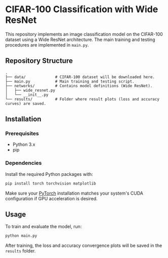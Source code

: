 # CIFAR-100 Classification with Wide ResNet

This repository implements an image classification model on the CIFAR-100 dataset using a Wide ResNet architecture. The main training and testing procedures are implemented in `main.py`.

## Repository Structure

```plaintext
.
├── data/             # CIFAR-100 dataset will be downloaded here.
├── main.py           # Main training and testing script.
├── networks/         # Contains model definitions (Wide ResNet).
│   ├── wide_resnet.py      
│   └── __init__.py
└── results/          # Folder where result plots (loss and accuracy curves) are saved.
```

## Installation

### Prerequisites

- Python 3.x
- pip

### Dependencies

Install the required Python packages with:

```sh
pip install torch torchvision matplotlib
```

Make sure your [PyTorch](https://pytorch.org/) installation matches your system's CUDA configuration if GPU acceleration is desired.

## Usage

To train and evaluate the model, run:

```sh
python main.py
```

After training, the loss and accuracy convergence plots will be saved in the `results` folder.
